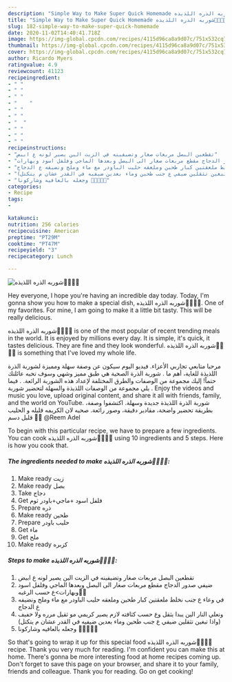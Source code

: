 ```yaml
---
description: "Simple Way to Make Super Quick Homemade شوربه الذره اللذيذه👌🏻😋🍵"
title: "Simple Way to Make Super Quick Homemade شوربه الذره اللذيذه👌🏻😋🍵"
slug: 182-simple-way-to-make-super-quick-homemade
date: 2020-11-02T14:40:41.718Z
image: https://img-global.cpcdn.com/recipes/4115d96ca8a9d07c/751x532cq70/الصورة-الرئيسية-لوصفةشوربه-الذره-اللذيذه👌🏻😋🍵.jpg
thumbnail: https://img-global.cpcdn.com/recipes/4115d96ca8a9d07c/751x532cq70/الصورة-الرئيسية-لوصفةشوربه-الذره-اللذيذه👌🏻😋🍵.jpg
cover: https://img-global.cpcdn.com/recipes/4115d96ca8a9d07c/751x532cq70/الصورة-الرئيسية-لوصفةشوربه-الذره-اللذيذه👌🏻😋🍵.jpg
author: Ricardo Myers
ratingvalue: 4.9
reviewcount: 41123
recipeingredient:
- " "
- " "
- " "
- "    "
- " "
- " "
- "  "
- " "
- " "
- " "
recipeinstructions:
- "تقطعين البصل مربعات صغار وتضيفينه في الزيت الين يصير لونه ع ابيض"
- "ضيفي صدور الدجاج مقطع مربعات صغار الى البصل وبعدها الماجي وفلفل اسود وبهارات&gt;ع حسب الرغبه✋🏻"
- "في وعاء ع جنب نخلط ملعقتين كبار طحين وملعقه حليب الباودر مع ماء وملح ونضيفه ع الدجاج"
- "ونعلي النار الين يبدا يثقل وع حسب كثافته لازم يصير كريمي مو ثقيل مرره ولا خفيف (واذا تبغين تثقلين ضيفي ع جنب طحين وماء بعدين ضيفيه في القدر عشان م يتكتل)"
- "وجعله بالعافيه وشاركونا 📸👇🏻😋🍵"
categories:
- Recipe
tags:
- 

katakunci:  
nutrition: 256 calories
recipecuisine: American
preptime: "PT29M"
cooktime: "PT47M"
recipeyield: "3"
recipecategory: Lunch

---
```



![شوربه الذره اللذيذه👌🏻😋🍵](https://img-global.cpcdn.com/recipes/4115d96ca8a9d07c/751x532cq70/الصورة-الرئيسية-لوصفةشوربه-الذره-اللذيذه👌🏻😋🍵.jpg)

Hey everyone, I hope you're having an incredible day today. Today, I'm gonna show you how to make a special dish, شوربه الذره اللذيذه👌🏻😋🍵. One of my favorites. For mine, I am going to make it a little bit tasty. This will be really delicious.

شوربه الذره اللذيذه👌🏻😋🍵 is one of the most popular of recent trending meals in the world. It is enjoyed by millions every day. It is simple, it's quick, it tastes delicious. They are fine and they look wonderful. شوربه الذره اللذيذه👌🏻😋🍵 is something that I've loved my whole life.

مرحبا متابعي تجاربي الأعزاء. فيديو اليوم سيكون عن وصفة سهلة ومميزة لشوربة الذرة اللذيذة للغاية، أهم ما . شوربة الذرة الصحية هي طبق مميز وشهي وسوف تحبه عائلتك حتماً! إليك مجموعة من الوصفات والطرق المختلفة لإعداد هذه الشوربة الرائعة. . فيما يلي مجموعة من الوصفات اللذيذة والسهلة لتحضير شوربة . Enjoy the videos and music you love, upload original content, and share it all with friends, family, and the world on YouTube. شوربة الذرة اللذيذة جديدة وسهلة. اكتشفوا وصفة، بطريقة تحضير واضحة، مقادير دقيقة، وصور رائعة. صحيه لان الكريمه قليله و الحليب قلبل دسم 👍🏻 @Reem Adel


To begin with this particular recipe, we have to prepare a few ingredients. You can cook شوربه الذره اللذيذه👌🏻😋🍵 using 10 ingredients and 5 steps. Here is how you cook that.

<!--inarticleads1-->

##### The ingredients needed to make شوربه الذره اللذيذه👌🏻😋🍵:

1. Make ready  زيت
1. Make ready  بصل
1. Take  دجاج
1. Get  فلفل اسود +ماجي+باودر ثوم
1. Prepare  ذره
1. Make ready  طحين
1. Prepare  حليب باودر
1. Get  ماء
1. Get  ملح
1. Make ready  كزبره




<!--inarticleads2-->

##### Steps to make شوربه الذره اللذيذه👌🏻😋🍵:

1. تقطعين البصل مربعات صغار وتضيفينه في الزيت الين يصير لونه ع ابيض
1. ضيفي صدور الدجاج مقطع مربعات صغار الى البصل وبعدها الماجي وفلفل اسود وبهارات&gt;ع حسب الرغبه✋🏻
1. في وعاء ع جنب نخلط ملعقتين كبار طحين وملعقه حليب الباودر مع ماء وملح ونضيفه ع الدجاج
1. ونعلي النار الين يبدا يثقل وع حسب كثافته لازم يصير كريمي مو ثقيل مرره ولا خفيف (واذا تبغين تثقلين ضيفي ع جنب طحين وماء بعدين ضيفيه في القدر عشان م يتكتل)
1. وجعله بالعافيه وشاركونا 📸👇🏻😋🍵




So that's going to wrap it up for this special food شوربه الذره اللذيذه👌🏻😋🍵 recipe. Thank you very much for reading. I'm confident you can make this at home. There's gonna be more interesting food at home recipes coming up. Don't forget to save this page on your browser, and share it to your family, friends and colleague. Thank you for reading. Go on get cooking!
